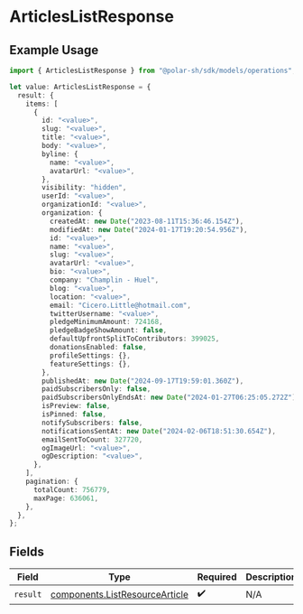 # ArticlesListResponse

## Example Usage

```typescript
import { ArticlesListResponse } from "@polar-sh/sdk/models/operations";

let value: ArticlesListResponse = {
  result: {
    items: [
      {
        id: "<value>",
        slug: "<value>",
        title: "<value>",
        body: "<value>",
        byline: {
          name: "<value>",
          avatarUrl: "<value>",
        },
        visibility: "hidden",
        userId: "<value>",
        organizationId: "<value>",
        organization: {
          createdAt: new Date("2023-08-11T15:36:46.154Z"),
          modifiedAt: new Date("2024-01-17T19:20:54.956Z"),
          id: "<value>",
          name: "<value>",
          slug: "<value>",
          avatarUrl: "<value>",
          bio: "<value>",
          company: "Champlin - Huel",
          blog: "<value>",
          location: "<value>",
          email: "Cicero.Little@hotmail.com",
          twitterUsername: "<value>",
          pledgeMinimumAmount: 724168,
          pledgeBadgeShowAmount: false,
          defaultUpfrontSplitToContributors: 399025,
          donationsEnabled: false,
          profileSettings: {},
          featureSettings: {},
        },
        publishedAt: new Date("2024-09-17T19:59:01.360Z"),
        paidSubscribersOnly: false,
        paidSubscribersOnlyEndsAt: new Date("2024-01-27T06:25:05.272Z"),
        isPreview: false,
        isPinned: false,
        notifySubscribers: false,
        notificationsSentAt: new Date("2024-02-06T18:51:30.654Z"),
        emailSentToCount: 327720,
        ogImageUrl: "<value>",
        ogDescription: "<value>",
      },
    ],
    pagination: {
      totalCount: 756779,
      maxPage: 636061,
    },
  },
};
```

## Fields

| Field                                                                            | Type                                                                             | Required                                                                         | Description                                                                      |
| -------------------------------------------------------------------------------- | -------------------------------------------------------------------------------- | -------------------------------------------------------------------------------- | -------------------------------------------------------------------------------- |
| `result`                                                                         | [components.ListResourceArticle](../../models/components/listresourcearticle.md) | :heavy_check_mark:                                                               | N/A                                                                              |